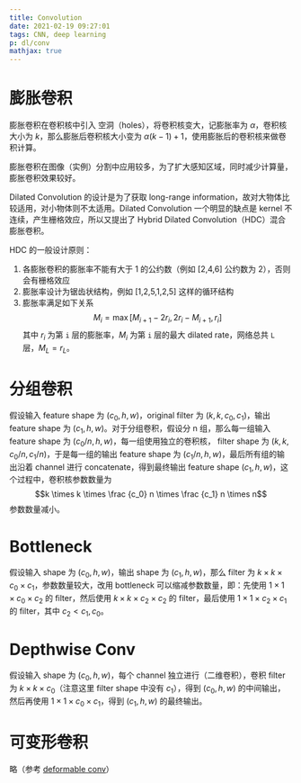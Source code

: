 ```yaml
---
title: Convolution
date: 2021-02-19 09:27:01
tags: CNN, deep learning
p: dl/conv
mathjax: true
---
```

# 膨胀卷积
膨胀卷积在卷积核中引入 空洞（holes），将卷积核变大，记膨胀率为 $\alpha$，卷积核大小为 $k$，那么膨胀后卷积核大小变为 $\alpha(k-1)+1$，使用膨胀后的卷积核来做卷积计算。

膨胀卷积在图像（实例）分割中应用较多，为了扩大感知区域，同时减少计算量，膨胀卷积效果较好。

Dilated Convolution 的设计是为了获取 long-range information，故对大物体比较适用，对小物体则不太适用。Dilated Convolution 一个明显的缺点是 kernel 不连续，产生栅格效应，所以又提出了 Hybrid Dilated Convolution（HDC）混合膨胀卷积。

HDC 的一般设计原则：
1. 各膨胀卷积的膨胀率不能有大于 1 的公约数（例如 [2,4,6] 公约数为 2），否则会有栅格效应
2. 膨胀率设计为锯齿状结构，例如 [1,2,5,1,2,5] 这样的循环结构
3. 膨胀率满足如下关系
$$M_i=\max[M_{i+1}-2r_i, 2r_i-M_{i+1}, r_i]$$
其中 $r_i$ 为第 `i` 层的膨胀率，$M_i$ 为第 `i` 层的最大 dilated rate，网络总共 `L` 层，$M_L=r_L$。


# 分组卷积
假设输入 feature shape 为 $(c_0,h,w)$，original filter 为 $(k,k,c_0,c_1)$，输出 feature shape 为 $(c_1,h,w)$。对于分组卷积，假设分 n 组，那么每一组输入 feature shape 为 $(c_0/n, h, w)$，每一组使用独立的卷积核， filter shape 为 $(k,k,c_0/n, c_1/n)$，于是每一组的输出 feature shape 为 $(c_1/n, h, w)$，最后所有组的输出沿着 channel 进行 concatenate，得到最终输出 feature shape $(c_1, h, w)$，这个过程中，卷积核参数数量为
$$k \times k \times \frac {c_0} n \times \frac {c_1} n \times n$$
参数数量减小。

# Bottleneck
假设输入 shape 为 $(c_0, h, w)$，输出 shape 为 $(c_1, h, w)$，那么 filter 为 $k \times k \times c_0 \times c_1$，参数数量较大，改用 bottleneck 可以缩减参数数量，即：先使用 $1\times 1 \times c_0 \times c_2$ 的 filter，然后使用 $k \times k \times c_2 \times c_2$ 的 filter，最后使用 $1 \times 1 \times c_2 \times c_1$ 的 filter，其中 $c_2 < c_1, c_0$。

# Depthwise Conv
假设输入 shape 为 $(c_0, h, w)$，每个 channel 独立进行（二维卷积），卷积 filter 为 $k \times k \times c_0$（注意这里 filter shape 中没有 $c_1$），得到 $(c_0, h, w)$ 的中间输出，然后再使用 $1 \times 1 \times c_0 \times c_1$，得到 $(c_1, h, w)$ 的最终输出。

# 可变形卷积
略（参考 [deformable conv](/obj_det/two_stage)）